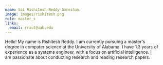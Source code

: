 ```yaml
---
name: Sai Rishitesh Reddy Ganesham
image: images/rishitesh.png
role: master_s
links:
  email: rraut@uab.edu
---
```


Hello! My name is Rishitesh Reddy. I am currently pursuing a master's degree in computer science at the University of Alabama. I have 1.3 years of experience as a systems engineer, with a focus on artificial intelligence. I am passionate about conducting research and reading research papers.
